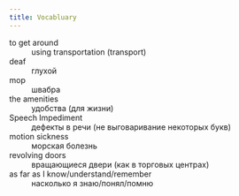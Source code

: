 ```yaml
---
title: Vocabluary
---
```


<dl>
<dt>to get around
<dd>using transportation (transport)
<dt>deaf
<dd>глухой
<dt>mop
<dd>швабра
<dt>the amenities
<dd>удобства (для жизни)
<dt>Speech Impediment
<dd>дефекты в речи (не выговаривание некоторых букв)
<dt>motion sickness
<dd>морская болезнь
<dt>revolving doors
<dd>вращающиеся двери (как в торговых центрах)
<dt>as far as I know/understand/remember
<dd>насколько я знаю/понял/помню
</dl>
